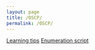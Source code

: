 ```yaml
---
layout: page
title: /OSCP/
permalink: /OSCP/
---
```


<p><a href="/OSCP/learning-tips">Learning tips</a> <a href="/OSCP/scan-script">Enumeration script</a></p>
